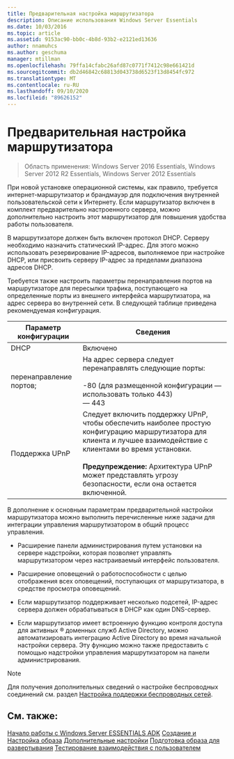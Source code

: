 ```yaml
---
title: Предварительная настройка маршрутизатора
description: Описание использования Windows Server Essentials
ms.date: 10/03/2016
ms.topic: article
ms.assetid: 9153ac90-bb0c-4b8d-93b2-e2121ed13636
author: nnamuhcs
ms.author: geschuma
manager: mtillman
ms.openlocfilehash: 79ffa14cfabc26afd87c0771f7412c98e661421d
ms.sourcegitcommit: db2d46842c68813d043738d6523f13d8454fc972
ms.translationtype: MT
ms.contentlocale: ru-RU
ms.lasthandoff: 09/10/2020
ms.locfileid: "89626152"
---
```

# <a name="preconfiguring-a-router"></a>Предварительная настройка маршрутизатора

>Область применения: Windows Server 2016 Essentials, Windows Server 2012 R2 Essentials, Windows Server 2012 Essentials

При новой установке операционной системы, как правило, требуется интернет-маршрутизатор и брандмауэр для подключения внутренней пользовательской сети к Интернету. Если маршрутизатор включен в комплект предварительно настроенного сервера, можно дополнительно настроить этот маршрутизатор для повышения удобства работы пользователя.

 В маршрутизаторе должен быть включен протокол DHCP. Серверу необходимо назначить статический IP-адрес. Для этого можно использовать резервирование IP-адресов, выполняемое при настройке DHCP, или присвоить серверу IP-адрес за пределами диапазона адресов DHCP.

 Требуется также настроить параметры перенаправления портов на маршрутизаторе для пересылки трафика, поступающего на определенные порты из внешнего интерфейса маршрутизатора, на адрес сервера во внутренней сети. В следующей таблице приведена рекомендуемая конфигурация.

|Параметр конфигурации|Сведения|
|---------------------------|-------------|
|DHCP|Включено|
|перенаправление портов;|На адрес сервера следует перенаправлять следующие порты:<br /><br /> -80 (для размещенной конфигурации — использовать только 443)<br />— 443|
|Поддержка UPnP|Следует включить поддержку UPnP, чтобы обеспечить наиболее простую конфигурацию маршрутизатора для клиента и лучшее взаимодействие с клиентами во время установки.<br /><br /> **Предупреждение:** Архитектура UPnP может представлять угрозу безопасности, если она остается включенной.|

 В дополнение к основным параметрам предварительной настройки маршрутизатора можно выполнить перечисленные ниже задачи для интеграции управления маршрутизатором в общий процесс управления.

-   Расширение панели администрирования путем установки на сервере надстройки, которая позволяет управлять маршрутизатором через настраиваемый интерфейс пользователя.

-   Расширение оповещений о работоспособности с целью отображения всех оповещений, поступающих от маршрутизатора, в средстве просмотра оповещений.

-   Если маршрутизатор поддерживает несколько подсетей, IP-адрес сервера должен обрабатываться в DHCP как один DNS-сервер.

-   Если маршрутизатор имеет встроенную функцию контроля доступа для активных &reg; доменных служб Active Directory, можно автоматизировать интеграцию Active Directory во время начальной настройки сервера. Эту функцию можно также предоставить с помощью надстройки управления маршрутизатором на панели администрирования.

> [!NOTE]
>  Для получения дополнительных сведений о настройке беспроводных соединений см. раздел [Настройка поддержки беспроводных сетей](Configure-Support-for-a-Wireless-Network.md).

## <a name="see-also"></a>См. также:
 [Начало работы с Windows Server ESSENTIALS ADK](Getting-Started-with-the-Windows-Server-Essentials-ADK.md) [Создание и Настройка образа](Creating-and-Customizing-the-Image.md) [Дополнительные настройки](Additional-Customizations.md) [Подготовка образа для развертывания](Preparing-the-Image-for-Deployment.md) [Тестирование взаимодействия с пользователем](Testing-the-Customer-Experience.md)